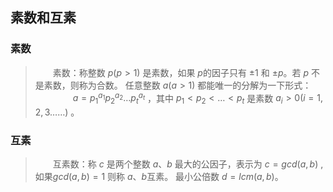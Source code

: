 ## 素数和互素

### 素数

>&emsp;&emsp;素数：称整数 $p ( p > 1)$ 是素数，如果 $p$的因子只有 $\pm 1$ 和 $\pm p$。若 $p$ 不是素数，则称为合数。
>任意整数 $a (a>1)$ 都能唯一的分解为一下形式：
>&emsp;&emsp;&emsp;&emsp; $a  = p^{a_1}_{1}p^{a_2}_{2}…p^{a_t}_{t}$ ，其中 $p_1<p_2<…<p_t$ 是素数 $a_i>0(i = 1,2,3……)$ 。

### 互素

>&emsp;&emsp;互素数：称 $c$ 是两个整数 $a、b$ 最大的公因子，表示为 $c = gcd(a,b)$ ,如果$gcd(a,b) = 1$ 则称 $a、b$互素。 最小公倍数 $d = lcm(a ,b)$。

